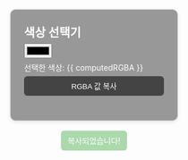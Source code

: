 <div class="container">
  <div class="color-box">
    <div class="title">색상 선택기</div>
    <input type="color" v-model="selectedColor" class="color-input" />
    <p class="color-code">선택한 색상: {{ computedRGBA }}</p>
    <button @click="copyToClipboard" class="copy-button">
      RGBA 값 복사
    </button>
  </div>
  <div class="toast-container">
    <div v-if="copied" class="toast">
      복사되었습니다!
    </div>
  </div>
</div>

<script setup>
import { ref, computed } from 'vue'

const selectedColor = ref('#000000')
const copied = ref(false)

// HEX 코드를 0~1 사이의 값으로 변환하여 RGBA 문자열 생성
const computedRGBA = computed(() => {
  let hex = selectedColor.value;
  if (hex.charAt(0) === '#') hex = hex.substring(1);
  const r = parseInt(hex.substring(0, 2), 16);
  const g = parseInt(hex.substring(2, 4), 16);
  const b = parseInt(hex.substring(4, 6), 16);
  return `${(r / 255).toFixed(1)}, ${(g / 255).toFixed(1)}, ${(b / 255).toFixed(1)}, 1.0`
});

const copyToClipboard = async () => {
  try {
    await navigator.clipboard.writeText(computedRGBA.value);
    copied.value = true;
    setTimeout(() => { copied.value = false }, 2000);
  } catch (err) {
    console.error('복사 실패:', err);
  }
}
</script>

<style scoped>
.container {
  display: flex;
  flex-direction: column;
  align-items: center;
}

/* 고정된 크기와 내부 여백 조정 */
.color-box {
  width: 300px;
  height: 200px;
  border: 1px solid #ccc;
  border-radius: 10px;
  padding: 24px; /* 내부 요소와 떨어지게 패딩 추가 */
  background-color: rgba(0, 0, 0, 0.4); /* 훨씬 더 투명한 어두운 배경 */
  color: #fff; /* 텍스트 색은 고정 */
  box-shadow: 0 2px 6px rgba(0, 0, 0, 0.1);
  box-sizing: border-box;
  display: flex;
  flex-direction: column;
}

/* 제목은 div로 처리 */
.title {
  font-size: 1.5em;
  font-weight: bold;
  margin-bottom: 6px; /* 요소 간 간격 살짝 줄임 */
}

/* 색상 선택 input과 선택된 색상 텍스트 간 간격 줄임 */
.color-input {
  margin-bottom: 6px;
}

.color-code {
  margin: 0 0 6px 0;
}

.copy-button {
  padding: 8px 16px;
  background-color: #444;
  color: #fff;
  border: none;
  border-radius: 6px;
  cursor: pointer;
  transition: background-color 0.2s;
}

.copy-button:hover {
  background-color: #666;
}

/* 토스트 알림을 위한 자리 미리 확보 (박스 아래에 고정된 높이) */
.toast-container {
  margin-top: 10px;
  height: 40px;
  display: flex;
  justify-content: center;
  align-items: center;
}

.toast {
  padding: 8px 12px;
  background-color: #4caf50;
  color: #fff;
  border-radius: 6px;
  animation: fadein 0.3s, fadeout 0.3s 1.7s;
}

@keyframes fadein {
  from { opacity: 0; transform: translateY(10px); }
  to   { opacity: 1; transform: translateY(0); }
}

@keyframes fadeout {
  from { opacity: 1; transform: translateY(0); }
  to   { opacity: 0; transform: translateY(-10px); }
}
</style>
